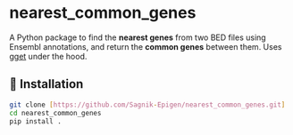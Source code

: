 # nearest_common_genes

A Python package to find the **nearest genes** from two BED files using Ensembl annotations, and return the **common genes** between them. Uses [gget](https://github.com/pachterlab/gget) under the hood.

## 🧪 Installation

```bash
git clone [https://github.com/Sagnik-Epigen/nearest_common_genes.git]
cd nearest_common_genes
pip install .
